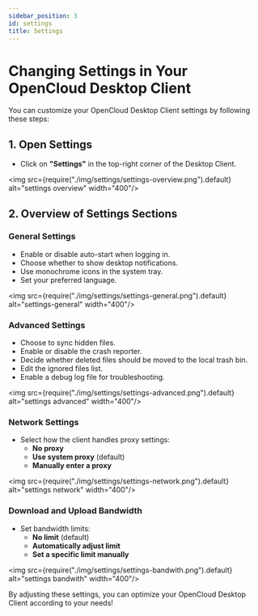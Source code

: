 ```yaml
---
sidebar_position: 3
id: settings
title: Settings
---
```


# Changing Settings in Your OpenCloud Desktop Client

You can customize your OpenCloud Desktop Client settings by following these steps:

## 1. Open Settings
- Click on **"Settings"** in the top-right corner of the Desktop Client.

<img src={require("./img/settings/settings-overview.png").default} alt="settings overview" width="400"/>

## 2. Overview of Settings Sections

### General Settings
- Enable or disable auto-start when logging in.
- Choose whether to show desktop notifications.
- Use monochrome icons in the system tray.
- Set your preferred language.

<img src={require("./img/settings/settings-general.png").default} alt="settings-general" width="400"/>

### Advanced Settings
- Choose to sync hidden files.
- Enable or disable the crash reporter.
- Decide whether deleted files should be moved to the local trash bin.
- Edit the ignored files list.
- Enable a debug log file for troubleshooting.

<img src={require("./img/settings/settings-advanced.png").default} alt="settings advanced" width="400"/>

### Network Settings
- Select how the client handles proxy settings:
  - **No proxy**
  - **Use system proxy** (default)
  - **Manually enter a proxy**

<img src={require("./img/settings/settings-network.png").default} alt="settings network" width="400"/>

### Download and Upload Bandwidth
- Set bandwidth limits:
  - **No limit** (default)
  - **Automatically adjust limit**
  - **Set a specific limit manually**

<img src={require("./img/settings/settings-bandwith.png").default} alt="settings bandwith" width="400"/>

By adjusting these settings, you can optimize your OpenCloud Desktop Client according to your needs!
